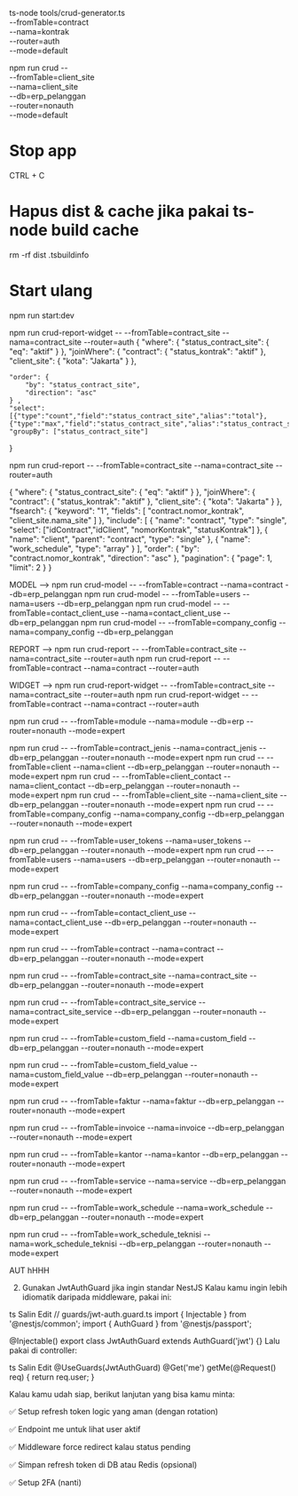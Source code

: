 ts-node tools/crud-generator.ts \
  --fromTable=contract \
  --nama=kontrak \
  --router=auth \
  --mode=default

npm run crud -- \
  --fromTable=client_site \
  --nama=client_site \
  --db=erp_pelanggan \
  --router=nonauth \
  --mode=default


# Stop app
CTRL + C

# Hapus dist & cache jika pakai ts-node build cache
rm -rf dist .tsbuildinfo

# Start ulang
npm run start:dev

npm run crud-report-widget -- --fromTable=contract_site --nama=contract_site --router=auth
{
    "where": {
        "status_contract_site": { "eq": "aktif" }
    },
    "joinWhere": {
        "contract": {
            "status_kontrak": "aktif"
        },
        "client_site": {
            "kota": "Jakarta"
        }
    },
     
    "order": {
        "by": "status_contract_site",
        "direction": "asc"
    } ,
    "select": [{"type":"count","field":"status_contract_site","alias":"total"}, {"type":"max","field":"status_contract_site","alias":"status_contract_site"}],
    "groupBy": ["status_contract_site"]
}

npm run crud-report -- --fromTable=contract_site --nama=contract_site --router=auth

{
    "where": {
        "status_contract_site": { "eq": "aktif" }
    },
    "joinWhere": {
        "contract": {
            "status_kontrak": "aktif"
        },
        "client_site": {
            "kota": "Jakarta"
        }
    },
    "fsearch": {
        "keyword": "1",
        "fields": [
            "contract.nomor_kontrak",
            "client_site.nama_site"
        ]
    },
    "include": [
        {
            "name": "contract",
            "type": "single",
            "select": ["idContract","idClient", "nomorKontrak", "statusKontrak"]
        },
        {
            "name": "client",
            "parent": "contract",
            "type": "single"
        },
        {
            "name": "work_schedule",
            "type": "array"
        }
    ],
    "order": {
        "by": "contract.nomor_kontrak",
        "direction": "asc"
    },
    "pagination": {
        "page": 1,
        "limit": 2
    }
}

MODEL -->
npm run crud-model -- --fromTable=contract --nama=contract --db=erp_pelanggan
npm run crud-model -- --fromTable=users --nama=users --db=erp_pelanggan
npm run crud-model -- --fromTable=contact_client_use --nama=contact_client_use --db=erp_pelanggan
npm run crud-model -- --fromTable=company_config --nama=company_config --db=erp_pelanggan

REPORT -->
npm run crud-report -- --fromTable=contract_site --nama=contract_site --router=auth
npm run crud-report -- --fromTable=contract --nama=contract --router=auth

WIDGET -->
npm run crud-report-widget -- --fromTable=contract_site --nama=contract_site --router=auth
npm run crud-report-widget -- --fromTable=contract --nama=contract --router=auth


npm run crud -- --fromTable=module --nama=module --db=erp --router=nonauth --mode=expert  

npm run crud -- --fromTable=contract_jenis --nama=contract_jenis --db=erp_pelanggan --router=nonauth --mode=expert
npm run crud -- --fromTable=client --nama=client --db=erp_pelanggan --router=nonauth --mode=expert
npm run crud -- --fromTable=client_contact --nama=client_contact --db=erp_pelanggan --router=nonauth --mode=expert
npm run crud -- --fromTable=client_site --nama=client_site --db=erp_pelanggan --router=nonauth --mode=expert
npm run crud -- --fromTable=company_config --nama=company_config --db=erp_pelanggan --router=nonauth --mode=expert 

npm run crud -- --fromTable=user_tokens --nama=user_tokens --db=erp_pelanggan --router=nonauth --mode=expert
npm run crud -- --fromTable=users --nama=users --db=erp_pelanggan --router=nonauth --mode=expert

npm run crud -- --fromTable=company_config --nama=company_config --db=erp_pelanggan --router=nonauth --mode=expert

npm run crud -- --fromTable=contact_client_use --nama=contact_client_use --db=erp_pelanggan --router=nonauth --mode=expert

npm run crud -- --fromTable=contract --nama=contract --db=erp_pelanggan --router=nonauth --mode=expert

npm run crud -- --fromTable=contract_site --nama=contract_site --db=erp_pelanggan --router=nonauth --mode=expert

npm run crud -- --fromTable=contract_site_service --nama=contract_site_service --db=erp_pelanggan --router=nonauth --mode=expert

npm run crud -- --fromTable=custom_field --nama=custom_field --db=erp_pelanggan --router=nonauth --mode=expert

npm run crud -- --fromTable=custom_field_value --nama=custom_field_value --db=erp_pelanggan --router=nonauth --mode=expert

npm run crud -- --fromTable=faktur --nama=faktur --db=erp_pelanggan --router=nonauth --mode=expert

npm run crud -- --fromTable=invoice --nama=invoice --db=erp_pelanggan --router=nonauth --mode=expert

npm run crud -- --fromTable=kantor --nama=kantor --db=erp_pelanggan --router=nonauth --mode=expert

npm run crud -- --fromTable=service --nama=service --db=erp_pelanggan --router=nonauth --mode=expert

npm run crud -- --fromTable=work_schedule --nama=work_schedule --db=erp_pelanggan --router=nonauth --mode=expert

npm run crud -- --fromTable=work_schedule_teknisi --nama=work_schedule_teknisi --db=erp_pelanggan --router=nonauth --mode=expert






AUT hHHH

2. Gunakan JwtAuthGuard jika ingin standar NestJS
Kalau kamu ingin lebih idiomatik daripada middleware, pakai ini:

ts
Salin
Edit
// guards/jwt-auth.guard.ts
import { Injectable } from '@nestjs/common';
import { AuthGuard } from '@nestjs/passport';

@Injectable()
export class JwtAuthGuard extends AuthGuard('jwt') {}
Lalu pakai di controller:

ts
Salin
Edit
@UseGuards(JwtAuthGuard)
@Get('me')
getMe(@Request() req) {
  return req.user;
}

Kalau kamu udah siap, berikut lanjutan yang bisa kamu minta:

 ✅ Setup refresh token logic yang aman (dengan rotation)

 ✅ Endpoint me untuk lihat user aktif

 ✅ Middleware force redirect kalau status pending

 ✅ Simpan refresh token di DB atau Redis (opsional)

 ✅ Setup 2FA (nanti)